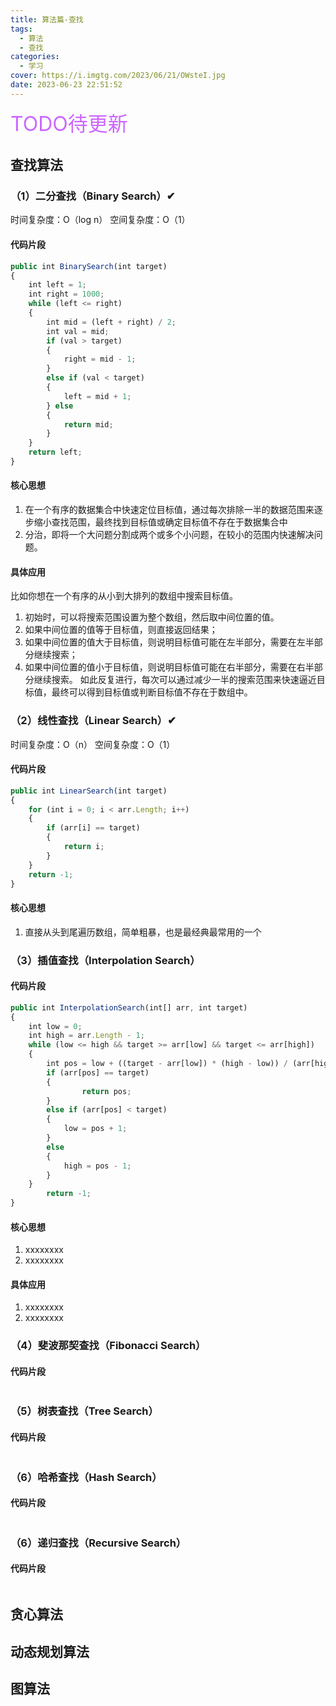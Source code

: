 ```yaml
---
title: 算法篇-查找
tags:
  - 算法
  - 查找
categories:
  - 学习
cover: https://i.imgtg.com/2023/06/21/OWsteI.jpg
date: 2023-06-23 22:51:52
---
```


<div style="color: #cc66ff; font-size: 2rem;">TODO待更新</div>


## 查找算法

### （1）二分查找（Binary Search）✔



时间复杂度：O（log n）
空间复杂度：O（1）


#### 代码片段
```javascript
public int BinarySearch(int target) 
{
    int left = 1;
    int right = 1000;
    while (left <= right) 
    {
        int mid = (left + right) / 2;
        int val = mid;
        if (val > target) 
        {
            right = mid - 1;
        } 
        else if (val < target) 
        {
            left = mid + 1;
        } else 
        {
            return mid;
        }
    }
    return left;
}
```

#### 核心思想
 1. 在一个有序的数据集合中快速定位目标值，通过每次排除一半的数据范围来逐步缩小查找范围，最终找到目标值或确定目标值不存在于数据集合中
 2. 分治，即将一个大问题分割成两个或多个小问题，在较小的范围内快速解决问题。

#### 具体应用
比如你想在一个有序的从小到大排列的数组中搜索目标值。
 1. 初始时，可以将搜索范围设置为整个数组，然后取中间位置的值。
 2. 如果中间位置的值等于目标值，则直接返回结果；
 3. 如果中间位置的值大于目标值，则说明目标值可能在左半部分，需要在左半部分继续搜索；
 4. 如果中间位置的值小于目标值，则说明目标值可能在右半部分，需要在右半部分继续搜索。
如此反复进行，每次可以通过减少一半的搜索范围来快速逼近目标值，最终可以得到目标值或判断目标值不存在于数组中。


### （2）线性查找（Linear Search）✔
时间复杂度：O（n）
空间复杂度：O（1）


#### 代码片段
```javascript
public int LinearSearch(int target) 
{
    for (int i = 0; i < arr.Length; i++)
    {
        if (arr[i] == target)
        {
            return i;
        }
    }
    return -1;
}
```

#### 核心思想
 1. 直接从头到尾遍历数组，简单粗暴，也是最经典最常用的一个


### （3）插值查找（Interpolation Search）

#### 代码片段
```javascript
public int InterpolationSearch(int[] arr, int target)
{
	int low = 0;
	int high = arr.Length - 1;
	while (low <= high && target >= arr[low] && target <= arr[high])
	{
		int pos = low + ((target - arr[low]) * (high - low)) / (arr[high] - arr[low]);
		if (arr[pos] == target)
		{
                return pos;
		}
		else if (arr[pos] < target)
		{
			low = pos + 1;
		}
		else
		{
			high = pos - 1;
		}
	}
        return -1;
}
```
#### 核心思想
 1. xxxxxxxx
 2. xxxxxxxx
#### 具体应用
 1. xxxxxxxx
 2. xxxxxxxx

### （4）斐波那契查找（Fibonacci Search）

#### 代码片段
```javascript

```

### （5）树表查找（Tree Search）

#### 代码片段
```javascript

```

### （6）哈希查找（Hash Search）

#### 代码片段
```javascript

```

### （6）递归查找（Recursive Search）

#### 代码片段
```javascript

```
### 
## 贪心算法

## 动态规划算法



## 图算法

